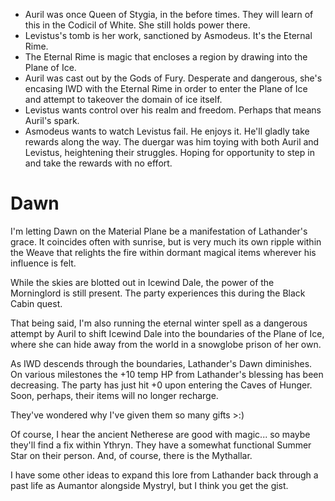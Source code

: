 - Auril was once Queen of Stygia, in the before times. They will learn of this in the Codicil of White. She still holds power there.
- Levistus's tomb is her work, sanctioned by Asmodeus. It's the Eternal Rime.
- The Eternal Rime is magic that encloses a region by drawing into the Plane of Ice.
- Auril was cast out by the Gods of Fury. Desperate and dangerous, she's encasing IWD with the Eternal Rime in order to enter the Plane of Ice and attempt to takeover the domain of ice itself.
- Levistus wants control over his realm and freedom. Perhaps that means Auril's spark.
- Asmodeus wants to watch Levistus fail. He enjoys it. He'll gladly take rewards along the way. The duergar was him toying with both Auril and Levistus, heightening their struggles. Hoping for opportunity to step in and take the rewards with no effort.


# Dawn

I'm letting Dawn on the Material Plane be a manifestation of Lathander's grace. It coincides often with sunrise, but is very much its own ripple within the Weave that relights the fire within dormant magical items wherever his influence is felt.

While the skies are blotted out in Icewind Dale, the power of the Morninglord is still present. The party experiences this during the Black Cabin quest.

That being said, I'm also running the eternal winter spell as a dangerous attempt by Auril to shift Icewind Dale into the boundaries of the Plane of Ice, where she can hide away from the world in a snowglobe prison of her own.

As IWD descends through the boundaries, Lathander's Dawn diminishes. On various milestones the +10 temp HP from Lathander's blessing has been decreasing. The party has just hit +0 upon entering the Caves of Hunger. Soon, perhaps, their items will no longer recharge.

They've wondered why I've given them so many gifts >:)

Of course, I hear the ancient Netherese are good with magic... so maybe they'll find a fix within Ythryn. They have a somewhat functional Summer Star on their person. And, of course, there is the Mythallar.

I have some other ideas to expand this lore from Lathander back through a past life as Aumantor alongside Mystryl, but I think you get the gist.
